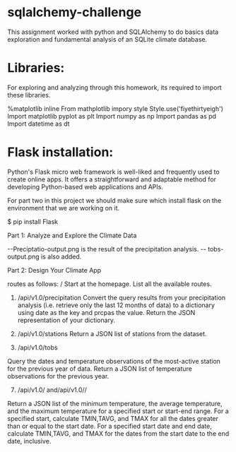 # sqlalchemy-challenge

This assignment worked with python and SQLAlchemy to do basics data exploration and fundamental analysis of an SQLite climate database. 

# Libraries:

For exploring and analyzing through this homework, its required to import these libraries. 

%matplotlib inline 
From mathplotlib impory style 
Style.use('fiyethirtyeigh')
Import matplotlib pyplot as plt
Import numpy as np
Import pandas as pd 
Import datetime as dt

# Flask installation:

Python's Flask micro web framework is well-liked and frequently used to create online apps. It offers a straightforward and adaptable method for developing Python-based web applications and APIs. 

For part two in this project we should make sure which install flask on the environment that we are working on it. 

$ pip install Flask

Part 1: Analyze and Explore the Climate Data

--Preciptatio-output.png is the result of the precipitation analysis.
-- tobs-output.png is also added. 

Part 2: Design Your Climate App

 routes as follows:
/
Start at the homepage.
List all the available routes.

1. /api/v1.0/precipitation
Convert the query results from your precipitation analysis (i.e. retrieve only the last 12 months of data) to a dictionary using date as the key and prcpas the value.
Return the JSON representation of your dictionary.

3. /api/v1.0/stations
Return a JSON list of stations from the dataset.
5. /api/v1.0/tobs

Query the dates and temperature observations of the most-active station for the previous year of data.
Return a JSON list of temperature observations for the previous year.

7. /api/v1.0/<start> and/api/v1.0/<start>/<end>

Return a JSON list of the minimum temperature, the average temperature, and the maximum temperature for a specified start or start-end range.
For a specified start, calculate TMIN,TAVG, and TMAX for all the dates greater than or equal to the start date.
For a specified start date and end date, calculate TMIN,TAVG, and TMAX for the dates from the start date to the end date, inclusive.


